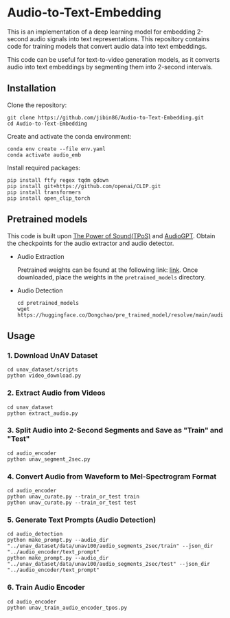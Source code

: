 # Audio-to-Text-Embedding
This is an implementation of a deep learning model for embedding 2-second audio signals into text representations. This repository contains code for training models that convert audio data into text embeddings.

This code can be useful for text-to-video generation models, as it converts audio into text embeddings by segmenting them into 2-second intervals.


## Installation

Clone the repository:

```
git clone https://github.com/jibin86/Audio-to-Text-Embedding.git
cd Audio-to-Text-Embedding
```

Create and activate the conda environment:

```
conda env create --file env.yaml
conda activate audio_emb
```

Install required packages:

```
pip install ftfy regex tqdm gdown
pip install git+https://github.com/openai/CLIP.git
pip install transformers
pip install open_clip_torch
```

## Pretrained models
This code is built upon [The Power of Sound(TPoS)](https://github.com/ku-vai/TPoS) and [AudioGPT](https://github.com/AIGC-Audio/AudioGPT/tree/main). Obtain the checkpoints for the audio extractor and audio detector.

- Audio Extraction

    Pretrained weights can be found at the following link: [link](https://drive.google.com/drive/folders/11kDpSAp6wKyDU13rVT66dB0H2vJwXk5D?usp=drive_link). Once downloaded, place the weights in the `pretrained_models` directory.
    
- Audio Detection

    ```
    cd pretrained_models
    wget https://huggingface.co/Dongchao/pre_trained_model/resolve/main/audio_detection.pth
    ```

## Usage

### 1. Download UnAV Dataset
```
cd unav_dataset/scripts
python video_download.py
```

### 2. Extract Audio from Videos
```
cd unav_dataset
python extract_audio.py
```

### 3. Split Audio into 2-Second Segments and Save as "Train" and "Test"
```
cd audio_encoder
python unav_segment_2sec.py
```

### 4. Convert Audio from Waveform to Mel-Spectrogram Format
```
cd audio_encoder
python unav_curate.py --train_or_test train
python unav_curate.py --train_or_test test
```

### 5. Generate Text Prompts (Audio Detection)
```
cd audio_detection
python make_prompt.py --audio_dir "../unav_dataset/data/unav100/audio_segments_2sec/train" --json_dir "../audio_encoder/text_prompt"
python make_prompt.py --audio_dir "../unav_dataset/data/unav100/audio_segments_2sec/test" --json_dir "../audio_encoder/text_prompt"
```

### 6. Train Audio Encoder
```
cd audio_encoder
python unav_train_audio_encoder_tpos.py
```


